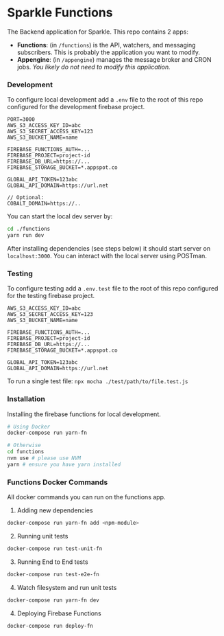 # Sparkle Functions

The Backend application for Sparkle.  This repo contains 2 apps:
- **Functions**: (in `/functions`) is the API, watchers, and messaging subscribers. This is probably the application you want to modify.
- **Appengine**: (in `/appengine`) manages the message broker and CRON jobs. _You likely do not need to modify this application._

### Development
To configure local development add a `.env` file to the root of this repo configured for the development firebase project.

```
PORT=3000
AWS_S3_ACCESS_KEY_ID=abc
AWS_S3_SECRET_ACCESS_KEY=123
AWS_S3_BUCKET_NAME=name

FIREBASE_FUNCTIONS_AUTH=...
FIREBASE_PROJECT=project-id
FIREBASE_DB_URL=https://...
FIREBASE_STORAGE_BUCKET=*.appspot.co

GLOBAL_API_TOKEN=123abc
GLOBAL_API_DOMAIN=https://url.net

// Optional:
COBALT_DOMAIN=https://..
```

You can start the local dev server by:
```sh
cd ./functions
yarn run dev
```
After installing dependencies (see steps below) it should start server on `localhost:3000`.  You can interact with the local server using POSTman.


### Testing
To configure testing add a `.env.test` file to the root of this repo configured for the testing firebase project.

```
AWS_S3_ACCESS_KEY_ID=abc
AWS_S3_SECRET_ACCESS_KEY=123
AWS_S3_BUCKET_NAME=name

FIREBASE_FUNCTIONS_AUTH=...
FIREBASE_PROJECT=project-id
FIREBASE_DB_URL=https://...
FIREBASE_STORAGE_BUCKET=*.appspot.co

GLOBAL_API_TOKEN=123abc
GLOBAL_API_DOMAIN=https://url.net
```

To run a single test file: `npx mocha ./test/path/to/file.test.js`

### Installation

Installing the firebase functions for local development.

```sh
# Using Docker
docker-compose run yarn-fn

# Otherwise
cd functions
nvm use # please use NVM
yarn # ensure you have yarn installed
```

### Functions Docker Commands

All docker commands you can run on the functions app.

1. Adding new dependencies

```sh
docker-compose run yarn-fn add <npm-module>
```

2. Running unit tests

```sh
docker-compose run test-unit-fn
```

3. Running End to End tests

```sh
docker-compose run test-e2e-fn
```

4. Watch filesystem and run unit tests

```sh
docker-compose run yarn-fn dev
```

4. Deploying Firebase Functions

```sh
docker-compose run deploy-fn
```
